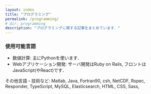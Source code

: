 ```yaml
---
layout: index
title: "プログラミング"
permalink: /programming/
# dir: programming
description: "プログラミングに関する記事をまとめています．"
---
```

### 使用可能言語
- 数値計算: 主にPythonを使います．
- Webアプリケーション開発: サーバ開発はRuby on Rails, フロントはJavaScript(やReact)です．

その他言語・技術など: Matlab, Java, Fortran90, csh, NetCDF, Rspec, Responder, TypeScript, MySQL, Elasticsearch, HTML, CSS, Sass, 
<!-- ### 実務例 -->
<!--TODO -->
